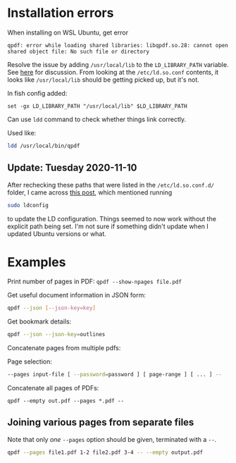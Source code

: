# Installation errors

When installing on WSL Ubuntu, get error

`qpdf: error while loading shared libraries: libqpdf.so.28: cannot open shared object file: No such file or directory`

Resolve the issue by adding `/usr/local/lib` to the `LD_LIBRARY_PATH`
variable. See [here](https://github.com/qpdf/qpdf/issues/175) for
discussion. From looking at the `/etc/ld.so.conf` contents, it looks
like `/usr/local/lib` should be getting picked up, but it's not.

In fish config added:

```
set -gx LD_LIBRARY_PATH "/usr/local/lib" $LD_LIBRARY_PATH
```

Can use `ldd` command to check whether things link correctly.

Used like:

```sh
ldd /usr/local/bin/qpdf
```

## Update: Tuesday 2020-11-10

After rechecking these paths that were listed in the
`/etc/ld.so.conf.d/` folder, I came across
[this post](https://stackoverflow.com/a/47929012/5932184), which
mentioned running

```sh
sudo ldconfig
```

to update the LD configuration. Things seemed to now work without the
explicit path being set. I'm not sure if something didn't update when I
updated Ubuntu versions or what.

# Examples

Print number of pages in PDF: `qpdf --show-npages file.pdf`

Get useful document information in JSON form:

```sh
qpdf --json [--json-key=key]
```

Get bookmark details:
```sh
qpdf --json --json-key=outlines
```

Concatenate pages from multiple pdfs:

Page selection:

```sh
--pages input-file [ --password=password ] [ page-range ] [ ... ] --
```

Concatenate all pages of PDFs:

```
qpdf --empty out.pdf --pages *.pdf --
```

## Joining various pages from separate files

Note that only *one* `--pages` option should be given, terminated with
a `--`.

```sh
qpdf --pages file1.pdf 1-2 file2.pdf 3-4 -- --empty output.pdf
```
